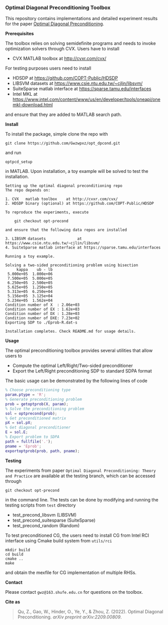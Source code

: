 ### Optimal Diagonal Preconditioning Toolbox

This repository contains implementations and detailed experiment results for the paper [Optimal Diagonal Preconditioning](https://arxiv.org/abs/2209.00809).

**Prerequisites**

The toolbox relies on solving semidefinite programs and needs to invoke optimization solvers through CVX. Users have to install

- CVX  MATLAB toolbox  at http://cvxr.com/cvx/

For testing purposes users need to install

- HDSDP at https://github.com/COPT-Public/HDSDP
- LIBSVM datasets at https://www.csie.ntu.edu.tw/~cjlin/libsvm/
- SuiteSparse matlab interface at https://sparse.tamu.edu/interfaces
- Intel MKL at https://www.intel.com/content/www/us/en/developer/tools/oneapi/onemkl-download.html

and ensure that they are added to MATLAB search path.

**Install**

To install the package, simple clone the repo with

```
git clone https://github.com/Gwzwpxz/opt_dpcond.git
```

and run 

```
optpcd_setup
```

in MATLAB. Upon installation, a toy example will be solved to test the installation.

```
Setting up the optimal diagonal preconditioning repo 
The repo depends on:  

1. CVX   matlab toolbox    at http://cvxr.com/cvx/
2. HDSDP binary (optional) at https://github.com/COPT-Public/HDSDP 

To reproduce the experiments, execute 

    git checkout opt-precond 

and ensure that the following data repos are installed 

3. LIBSVM datasets              at https://www.csie.ntu.edu.tw/~cjlin/libsvm/
4. SuiteSparse matlab interface at https://sparse.tamu.edu/interfaces

Running a toy example.

Solving a two-sided preconditioning problem using bisection 
     kappa    ub - lb 
 5.000e+05  1.000e+06 
 7.500e+05  5.000e+05 
 6.250e+05  2.500e+05 
 5.625e+05  1.250e+05 
 5.313e+05  6.250e+04 
 5.156e+05  3.125e+04 
 5.234e+05  1.562e+04 
Condition number of X  : 2.06e+03 
Condition number of EX : 1.62e+03 
Condition number of DX : 1.28e+03 
Condition number of DXE: 7.23e+02 
Exporting SDP to ./Eprob-R.dat-s 

Installation completes. Check README.md for usage details. 
```

**Usage**

The optimal preconditioning toolbox provides several utilities that allow users to 

- Compute the optimal Left/Right/Two-sided preconditioner
- Export the Left/Right preconditioning SDP to standard SDPA format

The basic usage  can be demonstrated by the following lines of code

```matlab
% Choose preconditioning type
param.ptype = 'R'; 
% Generate preconditioning problem
prob = getoptprob(X, param); 
% Solve the preconditioning problem
sol = optprecond(prob); 
% Get preconditioned matrix
pX = sol.pX;
% Get diagonal preconditioner
E = sol.E; 
% Export problem to SDPA
path = fullfile('.');
pname = 'Eprob';
exportoptprob(prob, path, pname);
```

**Testing**

The experiments from paper `Optimal Diagonal Preconditioning: Theory and Practice` are available at the testing branch, which can be accessed through

```
git checkout opt-precond 
```

in the command line. The tests can be done by modifying and running the testing scripts from `test` directory

- test_precond_libsvm (LIBSVM)
- test_precond_suitesparse (SuiteSparse)
- test_precond_random (Random)

To test preconditioned CG, the users need to install CG from Intel RCI interface using Cmake build system from `utils/rci`

```
mkdir build
cd build
cmake ..
make
```

and obtain the mexfile for CG implementation of multiple RHSs.

**Contact**

Please contact `gwz@163.shufe.edu.cn` for questions on the toolbox.

**Cite as**

> Qu, Z., Gao, W., Hinder, O., Ye, Y., & Zhou, Z. (2022). Optimal Diagonal Preconditioning. *arXiv preprint arXiv:2209.00809*.
